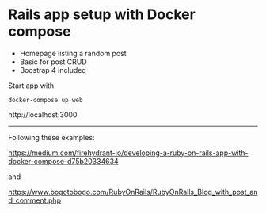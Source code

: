# Rails app setup with Docker compose

- Homepage listing a random post
- Basic for post CRUD
- Boostrap 4 included

Start app with

```
docker-compose up web
```

http://localhost:3000


-----

Following these examples:

https://medium.com/firehydrant-io/developing-a-ruby-on-rails-app-with-docker-compose-d75b20334634

and

https://www.bogotobogo.com/RubyOnRails/RubyOnRails_Blog_with_post_and_comment.php